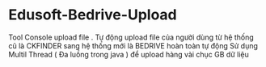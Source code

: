 # Edusoft-Bedrive-Upload
Tool Console upload file . Tự động upload file của người dùng từ hệ thống cũ là CKFINDER sang hệ thống mới là BEDRIVE  hoàn toàn tự động 
Sử dụng Multil Thread ( Đa luồng trong java ) để upload hàng vài chục GB dữ liệu
